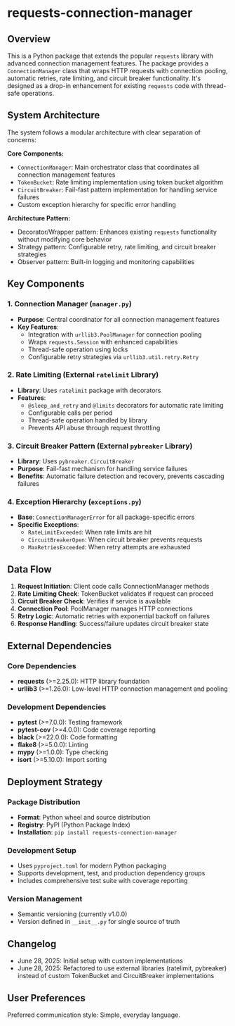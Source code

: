 # requests-connection-manager

## Overview

This is a Python package that extends the popular `requests` library with advanced connection management features. The package provides a `ConnectionManager` class that wraps HTTP requests with connection pooling, automatic retries, rate limiting, and circuit breaker functionality. It's designed as a drop-in enhancement for existing `requests` code with thread-safe operations.

## System Architecture

The system follows a modular architecture with clear separation of concerns:

**Core Components:**
- `ConnectionManager`: Main orchestrator class that coordinates all connection management features
- `TokenBucket`: Rate limiting implementation using token bucket algorithm
- `CircuitBreaker`: Fail-fast pattern implementation for handling service failures
- Custom exception hierarchy for specific error handling

**Architecture Pattern:**
- Decorator/Wrapper pattern: Enhances existing `requests` functionality without modifying core behavior
- Strategy pattern: Configurable retry, rate limiting, and circuit breaker strategies
- Observer pattern: Built-in logging and monitoring capabilities

## Key Components

### 1. Connection Manager (`manager.py`)
- **Purpose**: Central coordinator for all connection management features
- **Key Features**:
  - Integration with `urllib3.PoolManager` for connection pooling
  - Wraps `requests.Session` with enhanced capabilities
  - Thread-safe operation using locks
  - Configurable retry strategies via `urllib3.util.retry.Retry`

### 2. Rate Limiting (External `ratelimit` Library)
- **Library**: Uses `ratelimit` package with decorators
- **Features**:
  - `@sleep_and_retry` and `@limits` decorators for automatic rate limiting
  - Configurable calls per period
  - Thread-safe operation handled by library
  - Prevents API abuse through request throttling

### 3. Circuit Breaker Pattern (External `pybreaker` Library)
- **Library**: Uses `pybreaker.CircuitBreaker` 
- **Purpose**: Fail-fast mechanism for handling service failures
- **Benefits**: Automatic failure detection and recovery, prevents cascading failures

### 4. Exception Hierarchy (`exceptions.py`)
- **Base**: `ConnectionManagerError` for all package-specific errors
- **Specific Exceptions**:
  - `RateLimitExceeded`: When rate limits are hit
  - `CircuitBreakerOpen`: When circuit breaker prevents requests
  - `MaxRetriesExceeded`: When retry attempts are exhausted

## Data Flow

1. **Request Initiation**: Client code calls ConnectionManager methods
2. **Rate Limiting Check**: TokenBucket validates if request can proceed
3. **Circuit Breaker Check**: Verifies if service is available
4. **Connection Pool**: PoolManager manages HTTP connections
5. **Retry Logic**: Automatic retries with exponential backoff on failures
6. **Response Handling**: Success/failure updates circuit breaker state

## External Dependencies

### Core Dependencies
- **requests** (>=2.25.0): HTTP library foundation
- **urllib3** (>=1.26.0): Low-level HTTP connection management and pooling

### Development Dependencies
- **pytest** (>=7.0.0): Testing framework
- **pytest-cov** (>=4.0.0): Code coverage reporting
- **black** (>=22.0.0): Code formatting
- **flake8** (>=5.0.0): Linting
- **mypy** (>=1.0.0): Type checking
- **isort** (>=5.10.0): Import sorting

## Deployment Strategy

### Package Distribution
- **Format**: Python wheel and source distribution
- **Registry**: PyPI (Python Package Index)
- **Installation**: `pip install requests-connection-manager`

### Development Setup
- Uses `pyproject.toml` for modern Python packaging
- Supports development, test, and production dependency groups
- Includes comprehensive test suite with coverage reporting

### Version Management
- Semantic versioning (currently v1.0.0)
- Version defined in `__init__.py` for single source of truth

## Changelog

- June 28, 2025: Initial setup with custom implementations
- June 28, 2025: Refactored to use external libraries (ratelimit, pybreaker) instead of custom TokenBucket and CircuitBreaker implementations

## User Preferences

Preferred communication style: Simple, everyday language.